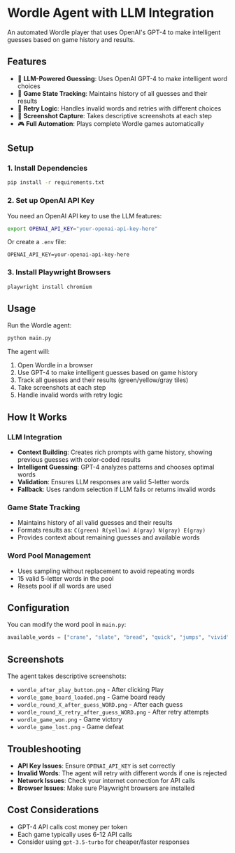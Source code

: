 # Wordle Agent with LLM Integration

An automated Wordle player that uses OpenAI's GPT-4 to make intelligent guesses based on game history and results.

## Features

- 🤖 **LLM-Powered Guessing**: Uses OpenAI GPT-4 to make intelligent word choices
- 🎯 **Game State Tracking**: Maintains history of all guesses and their results
- 🔄 **Retry Logic**: Handles invalid words and retries with different choices
- 📸 **Screenshot Capture**: Takes descriptive screenshots at each step
- 🎮 **Full Automation**: Plays complete Wordle games automatically

## Setup

### 1. Install Dependencies

```bash
pip install -r requirements.txt
```

### 2. Set up OpenAI API Key

You need an OpenAI API key to use the LLM features:

```bash
export OPENAI_API_KEY="your-openai-api-key-here"
```

Or create a `.env` file:
```
OPENAI_API_KEY=your-openai-api-key-here
```

### 3. Install Playwright Browsers

```bash
playwright install chromium
```

## Usage

Run the Wordle agent:

```bash
python main.py
```

The agent will:
1. Open Wordle in a browser
2. Use GPT-4 to make intelligent guesses based on game history
3. Track all guesses and their results (green/yellow/gray tiles)
4. Take screenshots at each step
5. Handle invalid words with retry logic

## How It Works

### LLM Integration
- **Context Building**: Creates rich prompts with game history, showing previous guesses with color-coded results
- **Intelligent Guessing**: GPT-4 analyzes patterns and chooses optimal words
- **Validation**: Ensures LLM responses are valid 5-letter words
- **Fallback**: Uses random selection if LLM fails or returns invalid words

### Game State Tracking
- Maintains history of all valid guesses and their results
- Formats results as: `C(green) R(yellow) A(gray) N(gray) E(gray)`
- Provides context about remaining guesses and available words

### Word Pool Management
- Uses sampling without replacement to avoid repeating words
- 15 valid 5-letter words in the pool
- Resets pool if all words are used

## Configuration

You can modify the word pool in `main.py`:
```python
available_words = ["crane", "slate", "bread", "quick", "jumps", "vivid", "zebra", "piano", "smile", "beach", "dream", "flame", "humps", "horse", "stump"]
```

## Screenshots

The agent takes descriptive screenshots:
- `wordle_after_play_button.png` - After clicking Play
- `wordle_game_board_loaded.png` - Game board ready
- `wordle_round_X_after_guess_WORD.png` - After each guess
- `wordle_round_X_retry_after_guess_WORD.png` - After retry attempts
- `wordle_game_won.png` - Game victory
- `wordle_game_lost.png` - Game defeat

## Troubleshooting

- **API Key Issues**: Ensure `OPENAI_API_KEY` is set correctly
- **Invalid Words**: The agent will retry with different words if one is rejected
- **Network Issues**: Check your internet connection for API calls
- **Browser Issues**: Make sure Playwright browsers are installed

## Cost Considerations

- GPT-4 API calls cost money per token
- Each game typically uses 6-12 API calls
- Consider using `gpt-3.5-turbo` for cheaper/faster responses